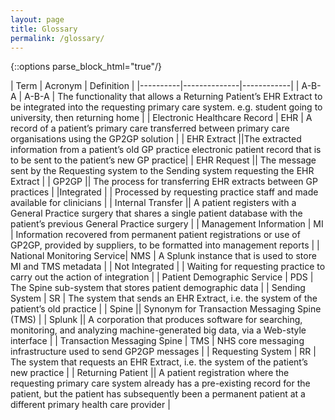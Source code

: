 ```yaml
---
layout: page
title: Glossary
permalink: /glossary/
---
```

{::options parse_block_html="true"/} 
<div class="glossary" tabindex="0">
| Term     | Acronym      | Definition |
|----------|--------------|------------|
| A-B-A | A-B-A | The functionality that allows a Returning Patient’s EHR Extract to be integrated into the requesting primary care system. e.g. student going to university, then returning home |
| Electronic Healthcare Record | EHR | A record of a patient’s primary care transferred between primary care organisations using the GP2GP solution |
| EHR Extract ||The extracted information from a patient’s old GP practice electronic patient record that is to be sent to the patient’s new GP practice|
| EHR Request || The message sent by the Requesting system to the Sending system requesting the EHR Extract |
| GP2GP || The process for transferring EHR extracts between GP practices |
|Integrated | | Processed by requesting practice staff and made available for clinicians |
| Internal Transfer || A patient registers with a General Practice surgery that shares a single patient database with the patient’s previous General Practice surgery |
| Management Information | MI | Information recovered from permanent patient registrations or use of GP2GP, provided by suppliers, to be formatted into management reports |
| National Monitoring Service| NMS | A Splunk instance that is used to store MI and TMS metadata |
| Not Integrated | | Waiting for requesting practice to  carry out the action of integration |
| Patient Demographic Service | PDS | The Spine sub-system that stores patient demographic data |
| Sending System | SR | The system that sends an EHR Extract, i.e. the system of the patient’s old practice |
| Spine || Synonym for Transaction Messaging Spine (TMS) |
| Splunk || A corporation that produces software for searching, monitoring, and analyzing machine-generated big data, via a Web-style interface |
| Transaction Messaging Spine | TMS | NHS core messaging infrastructure used to send GP2GP messages |
| Requesting System | RR | The system that requests an EHR Extract, i.e. the system of the patient’s new practice |
| Returning Patient || A patient registration where the requesting primary care system already has a pre-existing record for the patient, but the patient has subsequently been a permanent patient at a different primary health care provider |

</div>


	
